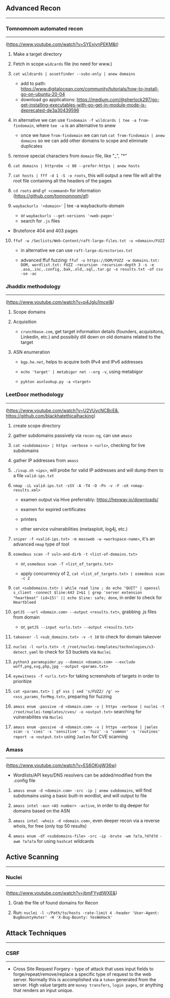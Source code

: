 ## Advanced Recon
---
### Tomnomnom automated recon 
----
(https://www.youtube.com/watch?v=SYExiynPEKM&t)

1. Make a target directory 

2. Fetch in scope `widcards` file (no need for www.)

3. `cat wildcards | assetfinder --subs-only | anew domains`
    - add to path: https://www.digitalocean.com/community/tutorials/how-to-install-go-on-ubuntu-20-04
    - download go applications: https://medium.com/@sherlock297/go-get-installing-executables-with-go-get-in-module-mode-is-deprecated-de3a30439596
4. in alternative we can use `findomain -f wildcards | tee -a from-findomain`, where `tee -a` is an alternative to anew
    - once we have `from-findomain` we can run `cat from-findomain | anew domains` so we can add other domains to scope and eliminate duplicates

5. remove special characters from `domain` file, like "_", "*"

6. `cat domains | httprobe -c 80 --prefer-https | anew hosts`

7.  `cat hosts | fff -d 1 -S -o roots`, this will output a new file will all the root file containing all the headers of the pages

8. `cd roots` and `gf <command>` for information (https://github.com/tomnomnom/gf)

9. `waybackurls '<domain>'` | tee -a waybackurls-domain
    
    - or `waybackurls --get-versions '<web-page>'`
    - search for `.js` files

- Bruteforce 404 and 403 pages

10. `ffuf -w /Seclists/Web-Content/raft-large-files.txt -u <domain>/FUZZ`

    - in alternative we can use `raft-large-directories.txt`

    - advanced ffuf fuzzing: `ffuf -u https://DOM/FUZZ -w domains.txt: DOM, wordlist.txt: FUZZ -recursion -recursion-depth 3 -s -e .asa,.inc,.config,.bak,.old,.sql,.tar.gz -o results.txt -of csv -se -ac`


### Jhaddix methodology
-----
(https://www.youtube.com/watch?v=p4JgIu1mceI&)

1. Scope domains

2. Acquisition

    - `crunchbase.com`, get target information details (founders, acquisitons, Linkedin, etc.) and possibily dill down on old domains related to the target

3. ASN enumeration

    - `bgp.he.net`, helps to acquire both IPv4 and IPv6 addresses
    
    - `echo 'target' | metabigor net --org -v`, using metabigor

    - `pyhton asnlookup.py -a <target>`


### LeetDoor methodology
----
(https://www.youtube.com/watch?v=U2VUycNCBcE&, https://github.com/blackhatethicalhacking)

1. create scope directory

2. gather subdomains passively via `recon-ng`, can use `amass`

3. `cat <subdomains> | httpx -verbose > <urls>`, checking for live subdomains

4. gather IP addresses from `amass`

5. `./isup.sh <ips>`, will probe for valid IP addresses and will dump them to a file `valid-ips.txt`

6. `nmap -iL valid-ips.txt -sSV -A -T4 -O -Pn -v -F -oX <nmap-results.xml>`

    - examen output via Hive preferrably: https://hexway.io/downloads/
    
    - examen for expired certificates

    - printers

    - other service vulnerabilities (metasploit, log4j, etc.)

7. `sniper -f <valid-ips.txt> -m massweb -w <workspace-name>`, it's an advanced `nmap` type of tool

8. `osmedeus scan -f vuln-and-dirb -t <list-of-domains.txt>`

    - or, `osmedeus scan -T <list_of_targets.txt>`

    - apply concurrency of 2, `cat <list_of_targets.txt> | osmedeus scan -c 2`

9. `cat <subdomains.txt> | while read line ; do echo "QUIT" | openssl s_client -connect $line:443 2>&1 | grep 'server extension "heartbeat" (id=15)' || echo $line: safe; done`, in order to check for `Heartbleed`

10. `getJS --url <domain.com> --output <results.txt>`, grabbing .js files from domain

    - or, `getJS --input <urls.txt> --output <results.txt>`

11. `takeover -l <sub_domains.txt> -v -t 10` to check for domain takeover

12. `nuclei -l <urls.txt> -t /root/nuclei-templates/technologies/s3-detect.yaml` to check for S3 buckets via `Nuclei`

13. `python3 paramspider.py --domain <doamin.com> --exclude woff,png,svg,php,jpg --output <params.txt>`

14. `eyewitness -f <urls.txt>` for taking screenshots of targets in order to prioritize

15. `cat <params.txt> | gf xss | sed 's/FUZZ/ /g' >> <xss_params_forMeg.txt>`, preparing for fuzzing

16. `amass enum -passive -d <domain.com> -v | httpx -verbose | nuclei -t /root/nuclei-templates/cves/ -o <output.txt>` searching for vulnerabilites via `Nuclei`

17. `amass enum -passive -d <domain.com> -v | httpx -verbose | jaeles scan -s 'cves' -s 'sensitive' -s 'fuzz' -s ‘common' -s 'routines' report -o <output.txt>` using `Jaeles` for CVE scanning


### Amass
----
(https://www.youtube.com/watch?v=ES6OKjgW36w)

- Wordlists/API keys/DNS resolvers can be added/modified from the .config file

1. `amass enum -d <domain.com> -src -ip | anew subdomains`, will find subdomains using a basic built-in wordlist, and will output to file

2. `amass intel -asn <AS number> -active`, in order to dig deeper for domains based on the ASN

3. `amass intel -whois -d <domain.com>`, even deeper recon via a reverse whois, for free (only top 50 results)

4. `amass enum -df <subdomains-file> -src -ip -brute -wm ?a?a,?d?d?d -awm ?a?a?a` for using `hashcat`  wildcards


## Active Scanning
----
### Nuclei
----
(https://www.youtube.com/watch?v=jbmFYydIWXE&)

1. Grab the file of found domains for Recon

2. Run: `nuclei -l ~/Path/to/hosts -rate-limit 4 -header 'User-Agent: BugBountyHuter' -H 'X-Bug-Bounty: YesWeHack'`


## Attack Techniques
----
### CSRF
---
- Cross Site Request Forgery - type of attack that uses input fields to forge/repeat/remove/replace a specific type of request to the web server. Normally this is accomplished via a `token` generated from the server. High value targets are `money transfers`, `login pages`, or anything that renders an input unique.
